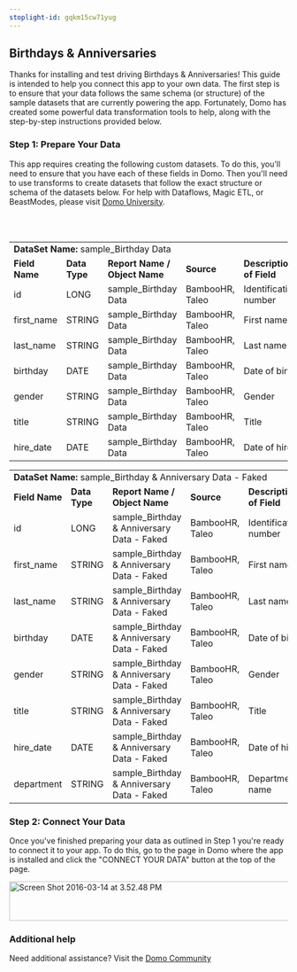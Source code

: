 ```yaml
---
stoplight-id: gqkm15cw71yug
---
```


<div class="col-md-12 content-panel">
                <h2>Birthdays &amp; Anniversaries</h2>
                <p></p><p>Thanks for installing and test driving <span id="title">Birthdays &amp; Anniversaries</span>! This guide is intended to help you connect this app to your own data. The first step is to ensure that your data follows the same schema (or structure) of the sample datasets that are currently powering the app. Fortunately, Domo has created some powerful data transformation tools to help, along with the step-by-step instructions provided below.</p><div class="doc-row" id="Step%201:%20Identify%20Required%20Data%20Fields"><h3 class="doc-row-title">Step 1: Prepare Your Data</h3><div class="small-pad-bottom"><p>This app requires creating the following custom datasets. To do this, you'll need to ensure that you have each of these fields in Domo. Then you'll need to use transforms to create datasets that follow the exact structure or schema of the datasets below. For help with Dataflows, Magic ETL, or BeastModes, please visit <a href="https://university.domo.com/" target="_blank">Domo University</a>.</p></div>
                <br><br>
                <div id="custom-data-container"><table id="sample_Birthday-Data"><tbody><tr><td colspan="6"><strong>DataSet Name:</strong> <span class="value">sample_Birthday Data</span></td></tr><!--tr>    <td colspan="6"></td></tr--><tr><td><strong>Field Name</strong></td><td><strong>Data Type</strong></td><td><strong>Report Name / Object Name</strong></td><td><strong>Source </strong></td><td colspan="2"><strong>Description of Field</strong></td></tr><tr><td>id</td><td>LONG</td><td>sample_Birthday Data</td><td>BambooHR, Taleo</td><td colspan="2">Identification number</td></tr><tr><td>first_name</td><td>STRING</td><td>sample_Birthday Data</td><td>BambooHR, Taleo</td><td colspan="2">First name</td></tr><tr><td>last_name</td><td>STRING</td><td>sample_Birthday Data</td><td>BambooHR, Taleo</td><td colspan="2">Last name</td></tr><tr><td>birthday</td><td>DATE</td><td>sample_Birthday Data</td><td>BambooHR, Taleo</td><td colspan="2">Date of birth</td></tr><tr><td>gender</td><td>STRING</td><td>sample_Birthday Data</td><td>BambooHR, Taleo</td><td colspan="2">Gender</td></tr><tr><td>title</td><td>STRING</td><td>sample_Birthday Data</td><td>BambooHR, Taleo</td><td colspan="2">Title</td></tr><tr><td>hire_date</td><td>DATE</td><td>sample_Birthday Data</td><td>BambooHR, Taleo</td><td colspan="2">Date of hire</td></tr></tbody></table><table id="sample_Birthday-&amp;-Anniversary-Data---Faked"><tbody><tr><td colspan="6"><strong>DataSet Name:</strong> <span class="value">sample_Birthday &amp; Anniversary Data - Faked</span></td></tr><!--tr>    <td colspan="6"></td></tr--><tr><td><strong>Field Name</strong></td><td><strong>Data Type</strong></td><td><strong>Report Name / Object Name</strong></td><td><strong>Source </strong></td><td colspan="2"><strong>Description of Field</strong></td></tr><tr><td>id</td><td>LONG</td><td>sample_Birthday &amp; Anniversary Data - Faked</td><td>BambooHR, Taleo</td><td colspan="2">Identification number</td></tr><tr><td>first_name</td><td>STRING</td><td>sample_Birthday &amp; Anniversary Data - Faked</td><td>BambooHR, Taleo</td><td colspan="2">First name</td></tr><tr><td>last_name</td><td>STRING</td><td>sample_Birthday &amp; Anniversary Data - Faked</td><td>BambooHR, Taleo</td><td colspan="2">Last name</td></tr><tr><td>birthday</td><td>DATE</td><td>sample_Birthday &amp; Anniversary Data - Faked</td><td>BambooHR, Taleo</td><td colspan="2">Date of birth</td></tr><tr><td>gender</td><td>STRING</td><td>sample_Birthday &amp; Anniversary Data - Faked</td><td>BambooHR, Taleo</td><td colspan="2">Gender</td></tr><tr><td>title</td><td>STRING</td><td>sample_Birthday &amp; Anniversary Data - Faked</td><td>BambooHR, Taleo</td><td colspan="2">Title</td></tr><tr><td>hire_date</td><td>DATE</td><td>sample_Birthday &amp; Anniversary Data - Faked</td><td>BambooHR, Taleo</td><td colspan="2">Date of hire</td></tr><tr><td>department</td><td>STRING</td><td>sample_Birthday &amp; Anniversary Data - Faked</td><td>BambooHR, Taleo</td><td colspan="2">Department name</td></tr></tbody></table><div class="doc-row medium-pad-top">
                <h3 class="doc-row-title">Step 2: Connect Your Data</h3>
                <div class="small-pad-bottom">
                    <p>Once you've finished preparing your data as outlined in Step 1 you're ready to connect it to your app. To do this, go to the page in Domo where the app is installed and click the "CONNECT YOUR DATA" button at the top of the page.</p>
                    <p class="small-pad">
                    <img class="alignnone size-full wp-image-1207" src="https://s3.amazonaws.com/development.domo.com/wp-content/uploads/2016/03/14155707/Screen-Shot-2016-03-14-at-3.52.48-PM1.png" alt="Screen Shot 2016-03-14 at 3.52.48 PM" width="1158" height="71">
                    </p>
                    <div id="ooyalaplayer-IyYTc1MjE61NwLdtrxXvZuhH-dSGbWnR" class="ooyalaplayer"></div>
                    <script>
                        OO.ready(function() {
                            OO.Player.create("ooyalaplayer-IyYTc1MjE61NwLdtrxXvZuhH-dSGbWnR", "IyYTc1MjE61NwLdtrxXvZuhH-dSGbWnR", {
                                height: 380
                            });
                        });
                    </script>
                </div>
                <h3 class="doc-row-title">Additional help</h3>
                <div class="small-pad-bottom">
                    <p>Need additional assistance? Visit the <a href="https://dojo.domo.com">Domo Community</a></p>
                </div>
            </div></div></div><p></p>            </div>
